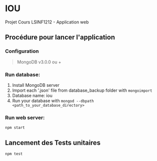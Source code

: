 # IOU
Projet Cours LSINF1212 - Application web

## Procédure pour lancer l'application

### Configuration
> MongoDB v3.0.0 ou + 


### Run database:
1) Install MongoDB server
2) Import each '.json' file from database_backup folder with ``mongoimport``
3) Database name: iou
4) Run your database with
```mongod --dbpath <path_to_your_database_directory>```


### Run web server:
```npm start```

## Lancement des Tests unitaires
``npm test``
